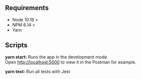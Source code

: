 ## Requirements

 - Node 10.19 >
 - NPM 6.14 >
 - Yarn

## Scripts
**yarn start:** 
Runs the app in the development mode.  
Open [http://localhost:5000](http://localhost:5000/) to view it in the Postman for example.

**yarn test:**
Run all tests with Jest

